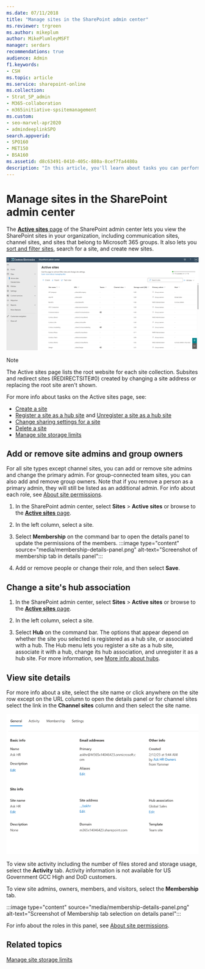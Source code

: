 ```yaml
---
ms.date: 07/11/2018
title: "Manage sites in the SharePoint admin center"
ms.reviewer: trgreen
ms.author: mikeplum
author: MikePlumleyMSFT
manager: serdars
recommendations: true
audience: Admin
f1.keywords:
- CSH
ms.topic: article
ms.service: sharepoint-online
ms.collection:  
- Strat_SP_admin
- M365-collaboration
- m365initiative-spsitemanagement
ms.custom:
- seo-marvel-apr2020
- admindeeplinkSPO
search.appverid:
- SPO160
- MET150
- BSA160
ms.assetid: d8c63491-0410-405c-880a-8cef7fa4480a
description: "In this article, you'll learn about tasks you can perform on the Active sites page of the SharePoint admin center."
---
```


# Manage sites in the SharePoint admin center

The <a href="https://go.microsoft.com/fwlink/?linkid=2185220" target="_blank">**Active sites** page</a> of the SharePoint admin center lets you view the SharePoint sites in your organization, including communication sites, channel sites, and sites that belong to Microsoft 365 groups. It also lets you [sort and filter sites](customize-admin-center-site-list.md), search for a site, and create new sites.
  
![Active sites page](media/active-sites-page.png)
  
> [!NOTE]
> The Active sites page lists the root website for each site collection. Subsites and redirect sites (REDIRECTSITE#0) created by changing a site address or replacing the root site aren't shown. 

For more info about tasks on the Active sites page, see:

- [Create a site](create-site-collection.md)
- [Register a site as a hub site](create-hub-site.md) and [Unregister a site as a hub site](remove-hub-site.md)
- [Change sharing settings for a site](change-external-sharing-site.md)  
- [Delete a site](delete-site-collection.md)
- [Manage site storage limits](manage-site-collection-storage-limits.md)

## Add or remove site admins and group owners
<a name="addremoveadmins"> </a>

For all site types except channel sites, you can add or remove site admins and change the primary admin. For group-connected team sites, you can also add and remove group owners. Note that if you remove a person as a primary admin, they will still be listed as an additional admin. For info about each role, see [About site permissions](site-permissions.md).

1. In the SharePoint admin center, select **Sites** > **Active sites** or browse to the <a href="https://go.microsoft.com/fwlink/?linkid=2185220" target="_blank">**Active sites** page</a>.

2. In the left column, select a site. 
    
3. Select **Membership** on the command bar to open the details panel to update the permissions of the members.
   :::image type="content" source="media/membership-details-panel.png" alt-text="Screenshot of membership tab in details panel":::

4. Add or remove people or change their role, and then select **Save**.
    
## Change a site's hub association
<a name="hubsite"> </a>
  
1. In the SharePoint admin center, select **Sites** > **Active sites** or browse to the <a href="https://go.microsoft.com/fwlink/?linkid=2185220" target="_blank">**Active sites** page</a>.

2. In the left column, select a site. 
    
3. Select **Hub** on the command bar. The options that appear depend on whether the site you selected is registered as a hub site, or associated with a hub. The Hub menu lets you register a site as a hub site, associate it with a hub, change its hub association, and unregister it as a hub site. For more information, see [More info about hubs](planning-hub-sites.md).

## View site details
<a name="viewsitedetails"> </a>

For more info about a site, select the site name or click anywhere on the site row except on the URL column to open the details panel or for channel sites select the link in the **Channel sites** column and then select the site name.
  
![The General tab of the details panel](media/general-tab-details-panel.png)
  
To view site activity including the number of files stored and storage usage, select the **Activity** tab. Activity information is not available for US Government GCC High and DoD customers.
  
To view site admins, owners, members, and visitors, select the **Membership** tab.

:::image type="content" source="media/membership-details-panel.png" alt-text="Screenshot of Membership tab selection on details panel":::
  
For info about the roles in this panel, see [About site permissions](site-permissions.md).

## Related topics

[Manage site storage limits](manage-site-collection-storage-limits.md)

